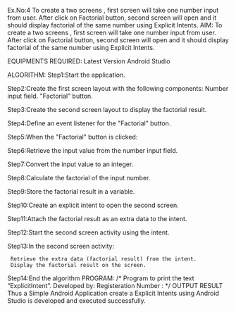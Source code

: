 Ex.No:4 To create a two screens , first screen will take one number input from user. After click on Factorial button, second screen will open and it should display factorial of the same number using Explicit Intents.
AIM:
To create a two screens , first screen will take one number input from user. After click on Factorial button, second screen will open and it should display factorial of the same number using Explicit Intents.

EQUIPMENTS REQUIRED:
Latest Version Android Studio

ALGORITHM:
Step1:Start the application.

Step2:Create the first screen layout with the following components:
       Number input field.
      "Factorial" button.
      
Step3:Create the second screen layout to display the factorial result.

Step4:Define an event listener for the "Factorial" button.

Step5:When the "Factorial" button is clicked:

Step6:Retrieve the input value from the number input field.

Step7:Convert the input value to an integer.

Step8:Calculate the factorial of the input number.

Step9:Store the factorial result in a variable.

Step10:Create an explicit intent to open the second screen.

Step11:Attach the factorial result as an extra data to the intent.

Step12:Start the second screen activity using the intent.

Step13:In the second screen activity:

     Retrieve the extra data (factorial result) from the intent.
     Display the factorial result on the screen.
     
Step14:End the algorithm
PROGRAM:
/*
Program to print the text “ExplicitIntent”.
Developed by:
Registeration Number :
*/
OUTPUT
RESULT
Thus a Simple Android Application create a Explicit Intents using Android Studio is developed and executed successfully.
